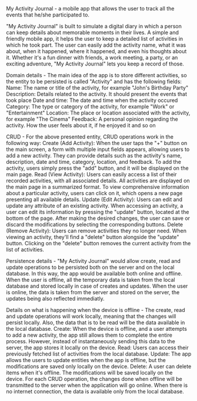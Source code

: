 My Activity Journal - a mobile app that allows the user to track all the events that he/she participated to.

"My Activity Journal" is built to simulate a digital diary in which a person can keep details about memorable moments in their lives. A simple and friendly mobile app, it helps the user to keep a detailed list of activities in which he took part. The user can easily add the activity name, what it was about, when it happened, where it happened, and even his thoughts about it. Whether it's a fun dinner with friends, a work meeting, a party, or an exciting adventure, "My Activity Journal" lets you keep a record of those.

Domain details - The main idea of the app is to store different activities, so the entity to be persisted is called "Activity" and has the following fields:
Name: The name or title of the activity, for example "John's Birthday Party"
Description: Details related to the activity. It should present the events that took place
Date and time: The date and time when the activity occured
Category: The type or category of the activity, for example "Work" or "Entertainment"
Location: The place or location associated with the activity, for example "The Cinema"
Feedback: A personal opinion regarding the activity. How the user feels about it, if he enjoyed it and so on

CRUD - For the above presented entity, CRUD operations work in the following way:
Create (Add Activity): When the user taps the "+" button on the main screen, a form with multiple input fields appears, allowing users to add a new activity. They can provide details such as the activity's name, description, date and time, category, location, and feedback. To add the activity, users simply press the "add" button, and it will be displayed on the main page.
Read (View Activity): Users can easily access a list of their recorded activities, with all associated details. All activities are displayed on the main page in a summarized format. To view comprehensive information about a particular activity, users can click on it, which opens a new page presenting all available details.
Update (Edit Activity): Users can edit and update any attribute of an existing activity. When accessing an activity, a user can edit its information by pressing the "update" button, located at the bottom of the page. After making the desired changes, the user can save or discard the modifications by selecting the corresponding buttons.
Delete (Remove Activity): Users can remove activities they no longer need. When viewing an activity, they'll find a "delete" button alongside the "update" button. Clicking on the "delete" button removes the current activity from the list of activities.

Persistence details - "My Activity Journal" would allow create, read and update operations to be persisted both on the server and on the local database. In this way, the app would be available both online and offline. When the user is offline, all the temporary data is taken from the local database and stored locally in case of creates and updates. When the user is online, the data is taken from the server and stored on the server, the updates being also reflected immediatly.

Details on what is happening when the device is offline - The create, read and update operations will work locally, meaning that the changes will persist locally. Also, the data that is to be read will be the data available in the local database.
Create: When the device is offline, and a user attempts to add a new activity, the app still allows them to complete the entire process. However, instead of instantaneously sending this data to the server, the app stores it locally on the device.
Read: Users can access their previously fetched list of activities from the local database.
Update: The app allows the users to update entities when the app is offline, but the modifications are saved only locally on the device.
Delete: A user can delete items when it's offline. The modifications will be saved locally on the device.
For each CRUD operation, the changes done when offline will be transmitted to the server when the application will go online. When there is no internet connection, the data is available only from the local database.
